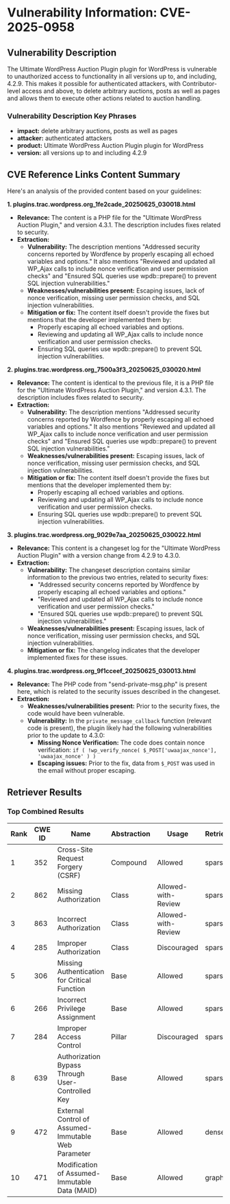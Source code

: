 # Vulnerability Information: CVE-2025-0958

## Vulnerability Description
The Ultimate WordPress Auction Plugin plugin for WordPress is vulnerable to unauthorized access to functionality in all versions up to, and including, 4.2.9. This makes it possible for authenticated attackers, with Contributor-level access and above, to delete arbitrary auctions, posts as well as pages and allows them to execute other actions related to auction handling.

### Vulnerability Description Key Phrases
- **impact:** delete arbitrary auctions, posts as well as pages
- **attacker:** authenticated attackers
- **product:** Ultimate WordPress Auction Plugin plugin for WordPress
- **version:** all versions up to and including 4.2.9

## CVE Reference Links Content Summary
Here's an analysis of the provided content based on your guidelines:

**1. plugins.trac.wordpress.org_1fe2cade_20250625_030018.html**

*   **Relevance:** The content is a PHP file for the "Ultimate WordPress Auction Plugin," and version 4.3.1. The description includes fixes related to security.
*   **Extraction:**
    *   **Vulnerability:** The description mentions "Addressed security concerns reported by Wordfence by properly escaping all echoed variables and options." It also mentions "Reviewed and updated all WP\_Ajax calls to include nonce verification and user permission checks" and "Ensured SQL queries use wpdb::prepare() to prevent SQL injection vulnerabilities."
    *   **Weaknesses/vulnerabilities present:**  Escaping issues, lack of nonce verification, missing user permission checks, and SQL injection vulnerabilities.
    *   **Mitigation or fix:** The content itself doesn't provide the fixes but mentions that the developer implemented them by:
        *   Properly escaping all echoed variables and options.
        *   Reviewing and updating all WP\_Ajax calls to include nonce verification and user permission checks.
        *   Ensuring SQL queries use wpdb::prepare() to prevent SQL injection vulnerabilities.

**2. plugins.trac.wordpress.org_7500a3f3_20250625_030020.html**

*   **Relevance:** The content is identical to the previous file, it is a PHP file for the "Ultimate WordPress Auction Plugin," and version 4.3.1. The description includes fixes related to security.
*   **Extraction:**
    *   **Vulnerability:** The description mentions "Addressed security concerns reported by Wordfence by properly escaping all echoed variables and options." It also mentions "Reviewed and updated all WP\_Ajax calls to include nonce verification and user permission checks" and "Ensured SQL queries use wpdb::prepare() to prevent SQL injection vulnerabilities."
    *   **Weaknesses/vulnerabilities present:**  Escaping issues, lack of nonce verification, missing user permission checks, and SQL injection vulnerabilities.
    *   **Mitigation or fix:** The content itself doesn't provide the fixes but mentions that the developer implemented them by:
        *   Properly escaping all echoed variables and options.
        *   Reviewing and updating all WP\_Ajax calls to include nonce verification and user permission checks.
        *   Ensuring SQL queries use wpdb::prepare() to prevent SQL injection vulnerabilities.

**3. plugins.trac.wordpress.org_9029e7aa_20250625_030022.html**

*   **Relevance:** This content is a changeset log for the "Ultimate WordPress Auction Plugin" with a version change from 4.2.9 to 4.3.0.
*   **Extraction:**
    *   **Vulnerability:** The changeset description contains similar information to the previous two entries, related to security fixes:
        *   "Addressed security concerns reported by Wordfence by properly escaping all echoed variables and options."
        *   "Reviewed and updated all WP\_Ajax calls to include nonce verification and user permission checks."
        *   "Ensured SQL queries use wpdb::prepare() to prevent SQL injection vulnerabilities."
    *   **Weaknesses/vulnerabilities present:** Escaping issues, lack of nonce verification, missing user permission checks, and SQL injection vulnerabilities.
    *   **Mitigation or fix:** The changelog indicates that the developer implemented fixes for these issues.

**4. plugins.trac.wordpress.org_9f1cceef_20250625_030013.html**

*   **Relevance:** The PHP code from "send-private-msg.php" is present here, which is related to the security issues described in the changeset.
*   **Extraction:**
    *   **Weaknesses/vulnerabilities present:**  Prior to the security fixes, the code would have been vulnerable.
    *   **Vulnerability:** In the `private_message_callback` function (relevant code is present), the plugin likely had the following vulnerabilities prior to the update to 4.3.0:
        *   **Missing Nonce Verification:** The code does contain nonce verification: `if ( !wp_verify_nonce( $_POST['uwaajax_nonce'], 'uwaajax_nonce' ) )`
        *   **Escaping issues:** Prior to the fix, data from `$_POST` was used in the email without proper escaping.

## Retriever Results

### Top Combined Results

| Rank | CWE ID | Name | Abstraction | Usage  | Retrievers | Individual Scores |
|------|--------|------|-------------|-------|------------|-------------------|
| 1 | 352 | Cross-Site Request Forgery (CSRF) | Compound | Allowed | sparse | 0.138 |
| 2 | 862 | Missing Authorization | Class | Allowed-with-Review | sparse | 0.131 |
| 3 | 863 | Incorrect Authorization | Class | Allowed-with-Review | sparse | 0.128 |
| 4 | 285 | Improper Authorization | Class | Discouraged | sparse | 0.125 |
| 5 | 306 | Missing Authentication for Critical Function | Base | Allowed | sparse | 0.121 |
| 6 | 266 | Incorrect Privilege Assignment | Base | Allowed | sparse | 0.118 |
| 7 | 284 | Improper Access Control | Pillar | Discouraged | sparse | 0.117 |
| 8 | 639 | Authorization Bypass Through User-Controlled Key | Base | Allowed | sparse | 0.117 |
| 9 | 472 | External Control of Assumed-Immutable Web Parameter | Base | Allowed | dense | 0.465 |
| 10 | 471 | Modification of Assumed-Immutable Data (MAID) | Base | Allowed | graph | 0.003 |

